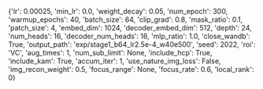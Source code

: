 {'lr': 0.00025, 'min_lr': 0.0, 'weight_decay': 0.05, 'num_epoch': 300, 'warmup_epochs': 40, 'batch_size': 64, 'clip_grad': 0.8, 'mask_ratio': 0.1, 'patch_size': 4, 'embed_dim': 1024, 'decoder_embed_dim': 512, 'depth': 24, 'num_heads': 16, 'decoder_num_heads': 16, 'mlp_ratio': 1.0, 'close_wandb': True, 'output_path': 'exp/stage1_b64_lr2.5e-4_w40e500', 'seed': 2022, 'roi': 'VC', 'aug_times': 1, 'num_sub_limit': None, 'include_hcp': True, 'include_kam': True, 'accum_iter': 1, 'use_nature_img_loss': False, 'img_recon_weight': 0.5, 'focus_range': None, 'focus_rate': 0.6, 'local_rank': 0}

